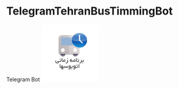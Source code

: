 # TelegramTehranBusTimmingBot
Telegram Bot
![alt text](https://github.com/shokri/TelegramTehranBusTimmingBot/blob/master/BusTimming.png)

